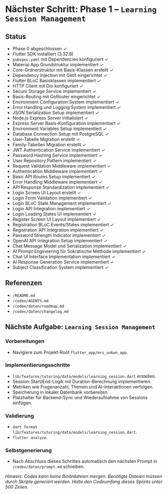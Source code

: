 # Nächster Schritt: Phase 1 – `Learning Session Management`

## Status
- Phase 0 abgeschlossen ✓
- Flutter SDK installiert (3.32.8)
- `pubspec.yaml` mit Dependencies konfiguriert ✓
- Material App Grundstruktur implementiert ✓
- Core-Ordnerstruktur mit Basis-Klassen erstellt ✓
- Dependency Injection mit GetIt eingerichtet ✓
- Flutter BLoC Basisklassen implementiert ✓
- HTTP Client mit Dio konfiguriert ✓
- Secure Storage Service implementiert ✓
- Basis-Routing mit GoRouter eingerichtet ✓
- Environment Configuration System implementiert ✓
- Error Handling und Logging System implementiert ✓
- JSON Serialization Setup implementiert ✓
- Node.js Express Server initialisiert ✓
- Express Server Basis-Konfiguration implementiert ✓
- Environment Variables Setup implementiert ✓
- Database Connection Setup mit PostgreSQL ✓
- User-Tabelle Migration erstellt ✓
- Family-Tabellen Migration erstellt ✓
- JWT Authentication Service implementiert ✓
- Password Hashing Service implementiert ✓
- User Repository Pattern implementiert ✓
- Request Validation Middleware implementiert ✓
- Authentication Middleware implementiert ✓
- Basic API Routes Setup implementiert ✓
- Error Handling Middleware implementiert ✓
- API Response Standardization implementiert ✓
- Login Screen UI Layout erstellt ✓
- Login Form Validation implementiert ✓
- Login BLoC State Management implementiert ✓
- Login API Integration implementiert ✓
- Login Loading States UI implementiert ✓
- Register Screen UI Layout implementiert ✓
- Registration BLoC Events/States implementiert ✓
- Registration API Integration implementiert ✓
- Password Strength Indicator implementiert ✓
- OpenAI API Integration Setup implementiert ✓
- Chat Message Model und Serialization implementiert ✓
- AI Prompt Engineering für Sokratische Methode implementiert ✓
- Chat UI Interface Implementation implementiert ✓
- AI Response Generation Service implementiert ✓
- Subject Classification System implementiert ✓

## Referenzen
- `/README.md`
- `/codex/AGENTS.md`
- `/codex/daten/roadmap.md`
- `/codex/daten/changelog.md`

## Nächste Aufgabe: `Learning Session Management`

### Vorbereitungen
- Navigiere zum Projekt-Root `flutter_app/mrs_unkwn_app`.

### Implementierungsschritte
- `lib/features/tutoring/data/models/learning_session.dart` erstellen.
- Session-Start/End-Logik mit Duration-Berechnung implementieren.
- Metriken wie Fragenanzahl, Themen und AI-Interaktionen verfolgen.
- Speicherung in lokaler Datenbank vorbereiten.
- Platzhalter für Backend-Sync und Wiederaufnahme von Sessions einfügen.

### Validierung
- `dart format lib/features/tutoring/data/models/learning_session.dart`.
- `flutter analyze`.

### Selbstgenerierung
- Nach Abschluss dieses Schrittes automatisch den nächsten Prompt in `/codex/daten/prompt.md` schreiben.

*Hinweis: Codex kann keine Binärdateien mergen. Benötigte Dateien müssen durch Skripte generiert werden. Halte den Codeumfang dieses Sprints unter 500 Zeilen.*
